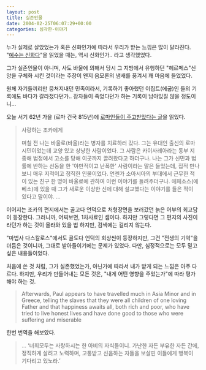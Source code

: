 ```yaml
---
layout: post
title: 실존인물
date: 2004-02-25T06:07:29+00:00
categories: 심각한-이야기
---
```

누가 실제로 살았었는가 혹은 신화인가에 따라서 우리가 받는 느낌은 많이 달라진다. "<a href="http://jinto.pe.kr/199" target="aa">예수는 신화다</a>"을 읽었을 때는, 역시 신화인가.. 라고 생각했었다.

그가 실존인물이 아니며, 사도 바울에 의해서 당시 그 지방에서 유행하던 "헤르메스"신앙을 구체화 시킨 것이라는 주장이 왠지 음모론의 냄새를 풍겨서 꽤 마음에 들었었다.

원체 자기들끼리만 뭉쳐지내던 민족이라서, 기록하기 좋아했던 이집트(에굽)인 들의 기록에도 바다가 갈라졌다던가.. 장자들이 죽었다던가 하는 기록이 남아있질 않을 정도이니...

오늘 서기 62년 가을 (로마 건국 815년)에 <a href="http://gyuhang.net/archives/2004/02/25@12:34PM.html" target="bb">로마인들이 주고받았다는 글</a>을 읽었다.

<blockquote>사랑하는 조카에게

며칠 전 나는 바울로(바울)라는 병자를 치료하러 갔다. 그는 유대인 출신의 로마 시민이었는데 교양 있고 상냥한 사람이었다. 그 사람은 카이사레아라는 동부 지중해 법정에서 고소를 당해 이곳까지 끌려왔다고 하더구나. 나는 그가 신민과 법률에 반하는 선동을 한 '야만적이고 난폭한' 사람이라는 말은 들었는데, 집적 만나 보니 매우 지적이고 정직한 인물이었다.
언젠가 소아시아의 부대에서 근무한 적이 있는 친구 한 명이 바울로에 관하여 이런 이야기를 들려주더구나. 에페소스(에베소)에 있을 때 그가 새로운 이상한 신에 대해 설교했다는 이야기를 들은 적이 있다고 말이야. ...</blockquote>

이어지는 조카의 편지에서는 골고다 언덕으로 처형장면을 보러갔던 늙은 어부의 회고담이 등장한다. 그러니까, 어찌보면, 1차사료인 셈이다. 하지만 그렇다면 그 편지의 사진이라던가 하는 것이 올라와 있을 법 하지만, 검색에는 걸리지 않는다.

"마법사 다스칼로스"에서도 골도다 언덕의 회상씬이 등장하지만, 그건 "전생의 기억"을 더듬은 것이니까, 그대로 받아들이기에는 문제가 있었다. 다만, 심정적으로는 모두 믿고 싶은 내용들이었다.

처음에 쓴 것 처럼, 그가 실존했었는가, 아닌가에 따라서 내가 받게 되는 느낌은 아주 다르다. 하지만, 우리가 만들어내는 모든 것은, "내게 어떤 영향을 주었는가"에 따라 평가해야 하는 것.

<blockquote>Afterwards, Paul appears to have travelled much in Asia Minor and in Greece, telling the slaves that they were all children of one loving Father and that happiness awaits all, both rich and poor, who have tried to live honest lives and have done good to those who were suffering and miserable</blockquote>

한번 번역을 해보았다.

<blockquote>... ‘너희모두는 사랑하시는 한 아비의 자식들이니. 가난한 자든 부유한 자든 간에, 정직하게 살려고 노력하며, 고통받고 신음하는 자들을 보살핀 이들에게 행복이 기다리고 있노라.’</blockquote>

&nbsp;
